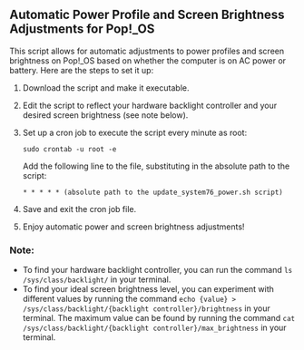 ## Automatic Power Profile and Screen Brightness Adjustments for Pop!_OS

This script allows for automatic adjustments to power profiles and screen brightness on Pop!_OS based on whether the computer is on AC power or battery. Here are the steps to set it up:

1. Download the script and make it executable.
2. Edit the script to reflect your hardware backlight controller and your desired screen brightness (see note below).
3. Set up a cron job to execute the script every minute as root:

    ```
    sudo crontab -u root -e
    ```

    Add the following line to the file, substituting in the absolute path to the script:

    ```
    * * * * * (absolute path to the update_system76_power.sh script)
    ```

4. Save and exit the cron job file.
5. Enjoy automatic power and screen brightness adjustments!

### Note:

- To find your hardware backlight controller, you can run the command `ls /sys/class/backlight/` in your terminal.
- To find your ideal screen brightness level, you can experiment with different values by running the command `echo {value} > /sys/class/backlight/{backlight controller}/brightness` in your terminal. The maximum value can be found by running the command `cat /sys/class/backlight/{backlight controller}/max_brightness` in your terminal.